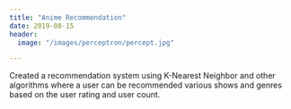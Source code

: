 ```yaml
---
title: "Anime Recommendation"
date: 2019-08-15
header:
  image: "/images/perceptron/percept.jpg"

---
```

Created a recommendation system using K-Nearest Neighbor and other algorithms where a user can be recommended various shows and genres based on the user rating and user count.
